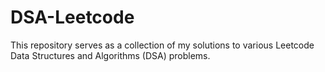 # DSA-Leetcode
This repository serves as a collection of my solutions to various Leetcode Data Structures and Algorithms (DSA) problems.

